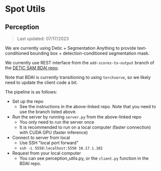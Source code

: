 # Spot Utils

## Perception

> Last updated: 07/17/2023

We are currently using Detic + Segmentation Anything to provide text-conditioned bounding box + detection-conditioned segmentation mask.

We currently use REST interface from the `add-scores-to-output` branch of the [DETIC SAM BDAI repo](https://github.com/bdaiinstitute/detic-sam/tree/add-scores-to-output).

Note that BDAI is currently transitioning to using `torchserve`, so we likely need to update the client code a bit. 

The pipeline is as follows:
- Set up the repo
  - See the instructions in the above-linked repo. Note that you need to use the branch listed above.
- Run the server by running `server.py` from the above-linked repo
  - You only need to run the server once
  - It is recommended to run on a local computer (faster connection) with CUDA GPU (faster inference)
- Connect to server from local
  - Use SSH "local port forward"
  - `ssh -L 5550:localhost:5550 10.17.1.102`
- Request from your local computer
  - You can see perception_utils.py, or the `client.py` function in the BDAI repo.